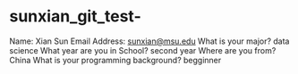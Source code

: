 # sunxian_git_test-
Name: Xian Sun
Email Address: sunxian@msu.edu
What is your major? data science
What year are you in School? second year
Where are you from? China
What is your programming background? begginner

